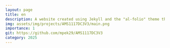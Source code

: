 ```yaml
---
layout: page
title: en
description: A website created using Jekyll and the "al-folio" theme that i have created to list my projects. 
img: assets/img/projects/AMS1117DC3V3/main.png
importance: 1
git: https://github.com/mpek29/AMS1117DC3V3
category: 2025
---
```



